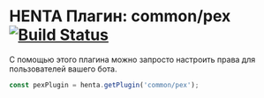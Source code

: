 # HENTA Плагин: common/pex [![Build Status](https://travis-ci.com/StandardHentaPlugins/pex.svg?branch=master)](https://travis-ci.com/StandardHentaPlugins/pex)

С помощью этого плагина можно запросто настроить права для пользователей вашего бота.

```js
const pexPlugin = henta.getPlugin('common/pex');
```